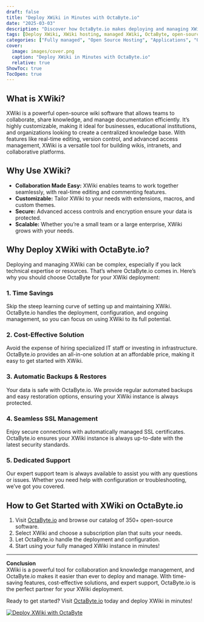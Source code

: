 ```yaml
---
draft: false
title: "Deploy XWiki in Minutes with OctaByte.io"
date: "2025-03-03"
description: "Discover how OctaByte.io makes deploying and managing XWiki effortless. Save time, reduce costs, and enjoy seamless SSL, automatic backups, and expert support—all in one fully managed solution."
tags: [Deploy XWiki, XWiki hosting, managed XWiki, OctaByte, open-source wiki software, XWiki deployment, managed open-source services, XWiki benefits, secure wiki hosting, automatic backups for XWiki]
categories: ["Fully managed", "Open Source Hosting", "Applications", "Others", "XWiki"]
cover:
  image: images/cover.png
  caption: "Deploy XWiki in Minutes with OctaByte.io"
  relative: true
ShowToc: true
TocOpen: true
---
```



## What is XWiki?

XWiki is a powerful open-source wiki software that allows teams to collaborate, share knowledge, and manage documentation efficiently. It’s highly customizable, making it ideal for businesses, educational institutions, and organizations looking to create a centralized knowledge base. With features like real-time editing, version control, and advanced access management, XWiki is a versatile tool for building wikis, intranets, and collaborative platforms.

## Why Use XWiki?

- **Collaboration Made Easy:** XWiki enables teams to work together seamlessly, with real-time editing and commenting features.  
- **Customizable:** Tailor XWiki to your needs with extensions, macros, and custom themes.  
- **Secure:** Advanced access controls and encryption ensure your data is protected.  
- **Scalable:** Whether you’re a small team or a large enterprise, XWiki grows with your needs.  

## Why Deploy XWiki with OctaByte.io?

Deploying and managing XWiki can be complex, especially if you lack technical expertise or resources. That’s where OctaByte.io comes in. Here’s why you should choose OctaByte for your XWiki deployment:

### 1. **Time Savings**  
Skip the steep learning curve of setting up and maintaining XWiki. OctaByte.io handles the deployment, configuration, and ongoing management, so you can focus on using XWiki to its full potential.

### 2. **Cost-Effective Solution**  
Avoid the expense of hiring specialized IT staff or investing in infrastructure. OctaByte.io provides an all-in-one solution at an affordable price, making it easy to get started with XWiki.

### 3. **Automatic Backups & Restores**  
Your data is safe with OctaByte.io. We provide regular automated backups and easy restoration options, ensuring your XWiki instance is always protected.

### 4. **Seamless SSL Management**  
Enjoy secure connections with automatically managed SSL certificates. OctaByte.io ensures your XWiki instance is always up-to-date with the latest security standards.

### 5. **Dedicated Support**  
Our expert support team is always available to assist you with any questions or issues. Whether you need help with configuration or troubleshooting, we’ve got you covered.

## How to Get Started with XWiki on OctaByte.io

1. Visit [OctaByte.io](https://octabyte.io) and browse our catalog of 350+ open-source software.  
2. Select XWiki and choose a subscription plan that suits your needs.  
3. Let OctaByte.io handle the deployment and configuration.  
4. Start using your fully managed XWiki instance in minutes!  

---

**Conclusion**  
XWiki is a powerful tool for collaboration and knowledge management, and OctaByte.io makes it easier than ever to deploy and manage. With time-saving features, cost-effective solutions, and expert support, OctaByte.io is the perfect partner for your XWiki deployment.  

Ready to get started? Visit [OctaByte.io](https://octabyte.io) today and deploy XWiki in minutes!

[![Deploy XWiki with OctaByte](/images/deploy-on-octabyte.png)](https://octabyte.io/fully-managed-open-source-services/applications/others/xwiki)